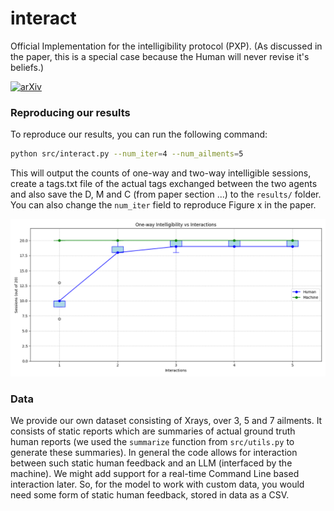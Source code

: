 # interact
Official Implementation for the intelligibility protocol (PXP).
(As discussed in the paper, this is a special case because the Human will never revise it's beliefs.)

[![arXiv](https://img.shields.io/badge/arXiv-TBD-b31b1b.svg)](https://arxiv.org/abs/TBD)

### Reproducing our results
To reproduce our results, you can run the following command:
```bash
python src/interact.py --num_iter=4 --num_ailments=5
```
This will output the counts of one-way and two-way intelligible sessions, create a tags.txt file of the actual tags exchanged between the two agents and also save the D, M and C (from paper section ...) to the `results/` folder.
You can also change the `num_iter` field to reproduce Figure x in the paper.

![Figure](assets/boxplot.png)

### Data
We provide our own dataset consisting of Xrays, over 3, 5 and 7 ailments.
It consists of static reports which are summaries of actual ground truth human reports (we used the `summarize` function from `src/utils.py` to generate these summaries).
In general the code allows for interaction between such static human feedback and an LLM (interfaced by the machine).
We might add support for a real-time Command Line based interaction later.
So, for the model to work with custom data, you would need some form of static human feedback, stored in data as a CSV.